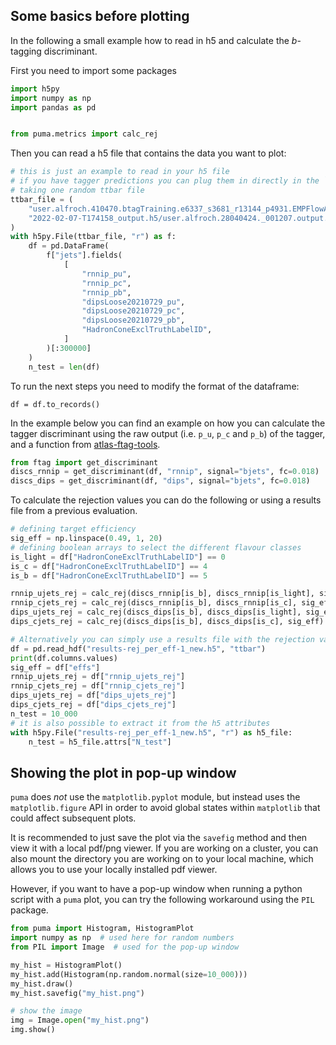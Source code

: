 ## Some basics before plotting

In the following a small example how to read in h5 and calculate the _b_-tagging
discriminant.

First you need to import some packages

```py
import h5py
import numpy as np
import pandas as pd


from puma.metrics import calc_rej
```

Then you can read a h5 file that contains the data you want to plot:

```py
# this is just an example to read in your h5 file
# if you have tagger predictions you can plug them in directly in the `disc_fct` as well
# taking one random ttbar file
ttbar_file = (
    "user.alfroch.410470.btagTraining.e6337_s3681_r13144_p4931.EMPFlowAll."
    "2022-02-07-T174158_output.h5/user.alfroch.28040424._001207.output.h5"
)
with h5py.File(ttbar_file, "r") as f:
    df = pd.DataFrame(
        f["jets"].fields(
            [
                "rnnip_pu",
                "rnnip_pc",
                "rnnip_pb",
                "dipsLoose20210729_pu",
                "dipsLoose20210729_pc",
                "dipsLoose20210729_pb",
                "HadronConeExclTruthLabelID",
            ]
        )[:300000]
    )
    n_test = len(df)
```

To run the next steps you need to modify the format of the dataframe:
```
df = df.to_records()
```

In the example below you can find an example on how you can calculate the tagger
discriminant using the raw output (i.e. `p_u`, `p_c` and `p_b`) of the tagger,
and a function from [atlas-ftag-tools](https://github.com/umami-hep/atlas-ftag-tools/).

```py
from ftag import get_discriminant
discs_rnnip = get_discriminant(df, "rnnip", signal="bjets", fc=0.018)
discs_dips = get_discriminant(df, "dips", signal="bjets", fc=0.018)
```

To calculate the rejection values you can do the following or using a results file
from a previous evaluation.

```py
# defining target efficiency
sig_eff = np.linspace(0.49, 1, 20)
# defining boolean arrays to select the different flavour classes
is_light = df["HadronConeExclTruthLabelID"] == 0
is_c = df["HadronConeExclTruthLabelID"] == 4
is_b = df["HadronConeExclTruthLabelID"] == 5

rnnip_ujets_rej = calc_rej(discs_rnnip[is_b], discs_rnnip[is_light], sig_eff)
rnnip_cjets_rej = calc_rej(discs_rnnip[is_b], discs_rnnip[is_c], sig_eff)
dips_ujets_rej = calc_rej(discs_dips[is_b], discs_dips[is_light], sig_eff)
dips_cjets_rej = calc_rej(discs_dips[is_b], discs_dips[is_c], sig_eff)
```

```py
# Alternatively you can simply use a results file with the rejection values
df = pd.read_hdf("results-rej_per_eff-1_new.h5", "ttbar")
print(df.columns.values)
sig_eff = df["effs"]
rnnip_ujets_rej = df["rnnip_ujets_rej"]
rnnip_cjets_rej = df["rnnip_cjets_rej"]
dips_ujets_rej = df["dips_ujets_rej"]
dips_cjets_rej = df["dips_cjets_rej"]
n_test = 10_000
# it is also possible to extract it from the h5 attributes
with h5py.File("results-rej_per_eff-1_new.h5", "r") as h5_file:
    n_test = h5_file.attrs["N_test"]
```

## Showing the plot in pop-up window

`puma` does *not* use the `matplotlib.pyplot` module, but instead uses the `matplotlib.figure`
API in order to avoid global states within `matplotlib` that could affect subsequent plots.

It is recommended to just save the plot via the `savefig` method and then view it with
a local pdf/png viewer. If you are working on a cluster, you can also mount the directory
you are working on to your local machine, which allows you to use your locally installed pdf viewer.

However, if you want to have a pop-up window when running a python script with a `puma`
plot, you can try the following workaround using the `PIL` package.

```py
from puma import Histogram, HistogramPlot
import numpy as np  # used here for random numbers
from PIL import Image  # used for the pop-up window

my_hist = HistogramPlot()
my_hist.add(Histogram(np.random.normal(size=10_000)))
my_hist.draw()
my_hist.savefig("my_hist.png")

# show the image
img = Image.open("my_hist.png")
img.show()
```